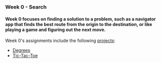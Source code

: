 ### Week 0 - Search
#### Week 0 focuses on finding a solution to a problem, such as a navigator app that finds the best route from the origin to the destination, or like playing a game and figuring out the next move.

Week 0's assignments include the following [projects](https://cs50.harvard.edu/ai/2023/weeks/0/):
* [Degrees](https://cs50.harvard.edu/ai/2023/projects/0/degrees/)
* [Tic-Tac-Toe](https://cs50.harvard.edu/ai/2023/projects/0/tictactoe/)

